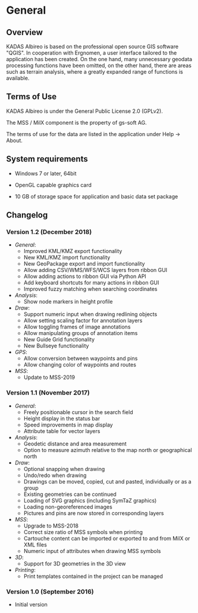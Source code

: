<!-- WARNING: This file is autogenerated by csv2md.py -->
# General

## <a name="sec0"></a>Overview

KADAS Albireo is based on the professional open source GIS software "QGIS". In cooperation with Ergnomen, a user interface tailored to the application has been created. On the one hand, many unnecessary geodata processing functions have been omitted, on the other hand, there are areas such as terrain analysis, where a greatly expanded range of functions is available.

## <a name="sec1"></a>Terms of Use

KADAS Albireo is under the General Public License 2.0 (GPLv2).

The MSS / MilX component is the property of gs-soft AG.

The terms of use for the data are listed in the application under Help → About.

## <a name="sec2"></a>System requirements

- Windows 7 or later, 64bit

- OpenGL capable graphics card

- 10 GB of storage space for application and basic data set package

## <a name="sec3"></a>Changelog

### Version 1.2 (December 2018)
* *General*:
    - Improved KML/KMZ export functionality
    - New KML/KMZ import functionality
    - New GeoPackage export and import functionality
    - Allow adding CSV/WMS/WFS/WCS layers from ribbon GUI
    - Allow adding actions to ribbon GUI via Python API
    - Add keyboard shortcuts for many actions in ribbon GUI
    - Improved fuzzy matching when searching coordinates
* *Analysis*:
    - Show node markers in height profile
* *Draw*:
    - Support numeric input when drawing redlining objects
    - Allow setting scaling factor for annotation layers
    - Allow toggling frames of image annotations
    - Allow manipulating groups of annotation items
    - New Guide Grid functionality
    - New Bullseye functionality
* *GPS*:
    - Allow conversion between waypoints and pins
    - Allow changing color of waypoints and routes
* *MSS*:
    - Update to MSS-2019

### Version 1.1 (November 2017)
* *General*:
    - Freely positionable cursor in the search field
    - Height display in the status bar
    - Speed ​​improvements in map display
    - Attribute table for vector layers
* *Analysis*:
    - Geodetic distance and area measurement
    - Option to measure azimuth relative to the map north or geographical north
* *Draw*:
    - Optional snapping when drawing
    - Undo/redo when drawing
    - Drawings can be moved, copied, cut and pasted, individually or as a group
    - Existing geometries can be continued
    - Loading of SVG graphics (including SymTaZ graphics)
    - Loading non-georeferenced images
    - Pictures and pins are now stored in corresponding layers
* *MSS*:
    - Upgrade to MSS-2018
    - Correct size ratio of MSS symbols when printing
    - Cartouche content can be imported or exported to and from MilX or XML files
    - Numeric input of attributes when drawing MSS symbols
* *3D*:
    - Support for 3D geometries in the 3D view
* *Printing*:
    - Print templates contained in the project can be managed

### Version 1.0 (September 2016)
- Initial version

